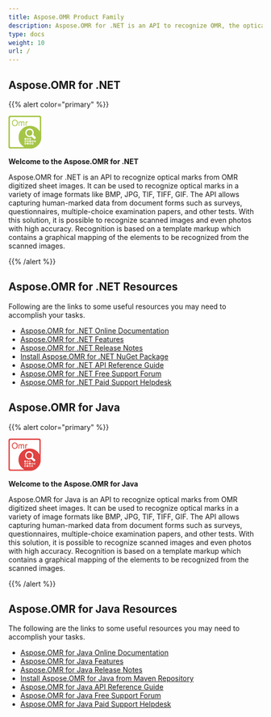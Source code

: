 ```yaml
---
title: Aspose.OMR Product Family
description: Aspose.OMR for .NET is an API to recognize OMR, the optical mark recognition meaning, optical marks from OMRSheet which is a digitized sheet of images.
type: docs
weight: 10
url: /
---
```


## Aspose.OMR for .NET

{{% alert color="primary" %}} 

**![Aspose.OMR for .NET Product Logo](home_1.png)**

**Welcome to the Aspose.OMR for .NET**

Aspose.OMR for .NET is an API to recognize optical marks from OMR digitized sheet images. It can be used to recognize optical marks in a variety of image formats like BMP, JPG, TIF, TIFF, GIF. The API allows capturing human-marked data from document forms such as surveys, questionnaires, multiple-choice examination papers, and other tests. With this solution, it is possible to recognize scanned images and even photos with high accuracy. Recognition is based on a template markup which contains a graphical mapping of the elements to be recognized from the scanned images.

{{% /alert %}} 

## Aspose.OMR for .NET Resources

Following are the links to some useful resources you may need to accomplish your tasks.

- [Aspose.OMR for .NET Online Documentation](/omr/net/)
- [Aspose.OMR for .NET Features](/omr/net/features-list/)
- [Aspose.OMR for .NET Release Notes](/omr/net/release-notes/)
- [Install Aspose.OMR for .NET NuGet Package](https://www.nuget.org/packages/Aspose.Omr/)
- [Aspose.OMR for .NET API Reference Guide](https://apireference.aspose.com/net/omr)
- [Aspose.OMR for .NET Free Support Forum](https://forum.aspose.com/c/omr)
- [Aspose.OMR for .NET Paid Support Helpdesk](https://helpdesk.aspose.com/)

## Aspose.OMR for Java

{{% alert color="primary" %}} 

**![Aspose.OMR for Java Product Logo](home_2.png)**

**Welcome to the Aspose.OMR for Java**

Aspose.OMR for Java is an API to recognize optical marks from OMR digitized sheet images. It can be used to recognize optical marks in a variety of image formats like BMP, JPG, TIF, TIFF, GIF. The API allows capturing human-marked data from document forms such as surveys, questionnaires, multiple-choice examination papers, and other tests. With this solution, it is possible to recognize scanned images and even photos with high accuracy. Recognition is based on a template markup which contains a graphical mapping of the elements to be recognized from the scanned images.

{{% /alert %}} 

## Aspose.OMR for Java Resources

The following are the links to some useful resources you may need to accomplish your tasks.

- [Aspose.OMR for Java Online Documentation](/omr/java/)
- [Aspose.OMR for Java Features](/omr/java/features-list/)
- [Aspose.OMR for Java Release Notes](/omr/java/release-notes/)
- [Install Aspose.OMR for Java from Maven Repository](/omr/java/installation/)
- [Aspose.OMR for Java API Reference Guide](https://apireference.aspose.com/java/omr)
- [Aspose.OMR for Java Free Support Forum](https://forum.aspose.com/c/omr)
- [Aspose.OMR for Java Paid Support Helpdesk](https://helpdesk.aspose.com/)


